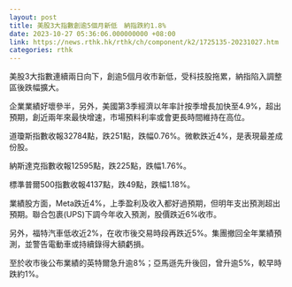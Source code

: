 ```yaml
---
layout: post
title: 美股3大指數創逾5個月新低　納指跌約1.8%
date: 2023-10-27 05:36:06.000000000 +08:00
link: https://news.rthk.hk/rthk/ch/component/k2/1725135-20231027.htm
categories: rthk
---
```


美股3大指數連續兩日向下，創逾5個月收市新低，受科技股拖累，納指陷入調整區後跌幅擴大。

企業業績好壞參半，另外，美國第3季經濟以年率計按季增長加快至4.9%，超出預期，創近兩年來最快增速，市場預料利率或會更長時間維持在高位。

道瓊斯指數收報32784點，跌251點，跌幅0.76%。微軟跌近4%，是表現最差成份股。

納斯達克指數收報12595點，跌225點，跌幅1.76%。

標準普爾500指數收報4137點，跌49點，跌幅1.18%。

業績股方面，Meta跌近4%，上季盈利及收入都好過預期，但明年支出預測超出預期。聯合包裹(UPS)下調今年收入預測，股價跌近6%收市。

另外，福特汽車低收近2%，在收市後交易時段再跌近5%。集團撤回全年業績預測，並警告電動車或持續錄得大額虧損。

至於收市後公布業績的英特爾急升逾8%；亞馬遜先升後回，曾升逾5%，較早時跌約1%。
